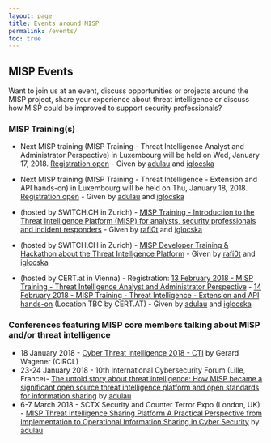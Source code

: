 ```yaml
---
layout: page
title: Events around MISP
permalink: /events/
toc: true
---
```


## MISP Events

Want to join us at an event, discuss opportunities or projects around the MISP project, share your experience about threat intelligence or discuss how MISP could be improved to support security professionals?

### MISP Training(s)


- Next MISP training (MISP Training - Threat Intelligence Analyst and Administrator Perspective) in Luxembourg will be held on Wed, January 17, 2018. [Registration open](https://www.eventbrite.com/e/misp-training-threat-intelligence-analyst-and-administrator-perspective-tickets-41038260542?aff=es2) - Given by [adulau](https://twitter.com/adulau) and [iglocska](https://twitter.com/Iglocska)
- Next MISP training (MISP Training - Threat Intelligence - Extension and API hands-on) in Luxembourg will be held on Thu, January 18, 2018. [Registration open](https://www.eventbrite.com/e/misp-training-threat-intelligence-extension-and-api-hands-on-tickets-41038554421?aff=es2) - Given by [adulau](https://twitter.com/adulau) and [iglocska](https://twitter.com/Iglocska)

- (hosted by SWITCH.CH in Zurich) - [MISP Training - Introduction to the Threat Intelligence Platform (MISP) for analysts, security professionals and incident responders](https://www.eventbrite.com/e/misp-training-introduction-to-the-threat-intelligence-platform-misp-for-analysts-security-tickets-41313905002?aff=es2) - Given by [rafi0t](https://twitter.com/rafi0t/) and [iglocska](https://twitter.com/Iglocska)
- (hosted by SWITCH.CH in Zurich) - [MISP Developer Training & Hackathon about the Threat Intelligence Platform](https://www.eventbrite.com/e/misp-developer-training-hackathon-about-the-threat-intelligence-platform-tickets-41314017338?aff=es2) - Given by [rafi0t](https://twitter.com/rafi0t/) and [iglocska](https://twitter.com/Iglocska)

- (hosted by CERT.at in Vienna) - Registration: [13 February 2018 - MISP Training - Threat Intelligence Analyst and Administrator Perspective](https://www.eventbrite.com/e/misp-training-threat-intelligence-analyst-and-administrator-perspective-tickets-42120891721) - [14 February 2018 - MISP Training - Threat Intelligence - Extension and API hands-on](https://www.eventbrite.com/e/misp-training-threat-intelligence-extension-and-api-hands-on-tickets-42120930838) (Location TBC by CERT.AT) -  Given by [adulau](https://twitter.com/adulau) and [iglocska](https://twitter.com/Iglocska) 

### Conferences featuring MISP core members talking about MISP and/or threat intelligence

- 18 January 2018 - [Cyber Threat Intelligence 2018 - CTI](https://www.leadersinsecurity.org/events-old/icalrepeat.detail/2018/01/18/202/-/cyber-threat-intelligence-2018-cti.html) by Gerard Wagener (CIRCL)
- 23-24 January 2018 - 10th International Cybersecurity Forum (Lille, France)- [The untold story about threat intelligence: How MISP became a significant open source threat intelligence platform and open standards for information sharing](https://www.forum-fic.com/site/GB/Forum/Day_2,C60031,I60031.htm) by [adulau](https://twitter.com/adulau)
- 6-7 March 2018 - SCTX Security and Counter Terror Expo (London, UK) - [MISP Threat Intelligence Sharing Platform  A Practical Perspective from Implementation to Operational Information Sharing in Cyber Security](https://www.counterterrorexpo.com/cyber-threat-intelligence-kjgw/misp-threat-intelligence-sharing-platform--a-practical-perspective-from-implementation-to-operational-information-sharing-in-cyber-security) by [adulau](https://twitter.com/adulau)

